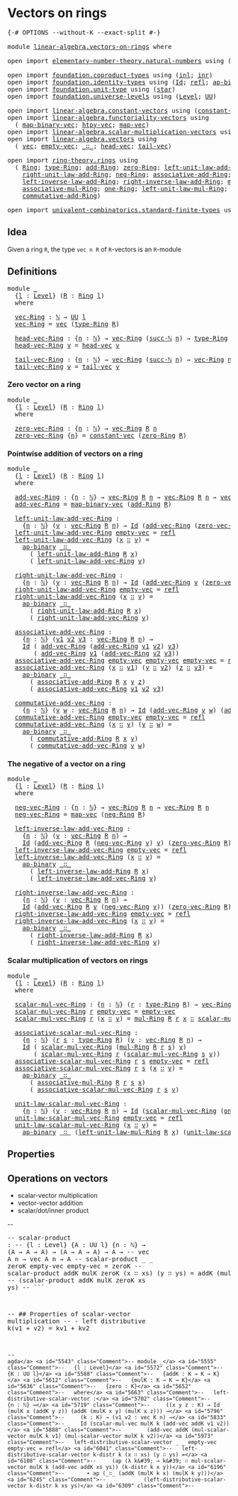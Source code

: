 # Vectors on rings

<pre class="Agda"><a id="29" class="Symbol">{-#</a> <a id="33" class="Keyword">OPTIONS</a> <a id="41" class="Pragma">--without-K</a> <a id="53" class="Pragma">--exact-split</a> <a id="67" class="Symbol">#-}</a>

<a id="72" class="Keyword">module</a> <a id="79" href="linear-algebra.vectors-on-rings.html" class="Module">linear-algebra.vectors-on-rings</a> <a id="111" class="Keyword">where</a>

<a id="118" class="Keyword">open</a> <a id="123" class="Keyword">import</a> <a id="130" href="elementary-number-theory.natural-numbers.html" class="Module">elementary-number-theory.natural-numbers</a> <a id="171" class="Keyword">using</a> <a id="177" class="Symbol">(</a><a id="178" href="elementary-number-theory.natural-numbers.html#1444" class="Datatype">ℕ</a><a id="179" class="Symbol">;</a> <a id="181" href="elementary-number-theory.natural-numbers.html#1465" class="InductiveConstructor">zero-ℕ</a><a id="187" class="Symbol">;</a> <a id="189" href="elementary-number-theory.natural-numbers.html#1478" class="InductiveConstructor">succ-ℕ</a><a id="195" class="Symbol">)</a>

<a id="198" class="Keyword">open</a> <a id="203" class="Keyword">import</a> <a id="210" href="foundation.coproduct-types.html" class="Module">foundation.coproduct-types</a> <a id="237" class="Keyword">using</a> <a id="243" class="Symbol">(</a><a id="244" href="foundation.coproduct-types.html#1239" class="InductiveConstructor">inl</a><a id="247" class="Symbol">;</a> <a id="249" href="foundation.coproduct-types.html#1262" class="InductiveConstructor">inr</a><a id="252" class="Symbol">)</a>
<a id="254" class="Keyword">open</a> <a id="259" class="Keyword">import</a> <a id="266" href="foundation.identity-types.html" class="Module">foundation.identity-types</a> <a id="292" class="Keyword">using</a> <a id="298" class="Symbol">(</a><a id="299" href="foundation-core.identity-types.html#641" class="Datatype">Id</a><a id="301" class="Symbol">;</a> <a id="303" href="foundation-core.identity-types.html#694" class="InductiveConstructor">refl</a><a id="307" class="Symbol">;</a> <a id="309" href="foundation-core.identity-types.html#6352" class="Function">ap-binary</a><a id="318" class="Symbol">)</a>
<a id="320" class="Keyword">open</a> <a id="325" class="Keyword">import</a> <a id="332" href="foundation.unit-type.html" class="Module">foundation.unit-type</a> <a id="353" class="Keyword">using</a> <a id="359" class="Symbol">(</a><a id="360" href="foundation.unit-type.html#999" class="InductiveConstructor">star</a><a id="364" class="Symbol">)</a>
<a id="366" class="Keyword">open</a> <a id="371" class="Keyword">import</a> <a id="378" href="foundation.universe-levels.html" class="Module">foundation.universe-levels</a> <a id="405" class="Keyword">using</a> <a id="411" class="Symbol">(</a><a id="412" href="Agda.Primitive.html#597" class="Postulate">Level</a><a id="417" class="Symbol">;</a> <a id="419" href="foundation-core.universe-levels.html#222" class="Primitive">UU</a><a id="421" class="Symbol">)</a>

<a id="424" class="Keyword">open</a> <a id="429" class="Keyword">import</a> <a id="436" href="linear-algebra.constant-vectors.html" class="Module">linear-algebra.constant-vectors</a> <a id="468" class="Keyword">using</a> <a id="474" class="Symbol">(</a><a id="475" href="linear-algebra.constant-vectors.html#463" class="Function">constant-vec</a><a id="487" class="Symbol">)</a>
<a id="489" class="Keyword">open</a> <a id="494" class="Keyword">import</a> <a id="501" href="linear-algebra.functoriality-vectors.html" class="Module">linear-algebra.functoriality-vectors</a> <a id="538" class="Keyword">using</a>
  <a id="546" class="Symbol">(</a> <a id="548" href="linear-algebra.functoriality-vectors.html#992" class="Function">map-binary-vec</a><a id="562" class="Symbol">;</a> <a id="564" href="linear-algebra.functoriality-vectors.html#735" class="Function">htpy-vec</a><a id="572" class="Symbol">;</a> <a id="574" href="linear-algebra.functoriality-vectors.html#572" class="Function">map-vec</a><a id="581" class="Symbol">)</a>
<a id="583" class="Keyword">open</a> <a id="588" class="Keyword">import</a> <a id="595" href="linear-algebra.scalar-multiplication-vectors.html" class="Module">linear-algebra.scalar-multiplication-vectors</a> <a id="640" class="Keyword">using</a> <a id="646" class="Symbol">(</a><a id="647" href="linear-algebra.scalar-multiplication-vectors.html#527" class="Function">scalar-mul-vec</a><a id="661" class="Symbol">)</a>
<a id="663" class="Keyword">open</a> <a id="668" class="Keyword">import</a> <a id="675" href="linear-algebra.vectors.html" class="Module">linear-algebra.vectors</a> <a id="698" class="Keyword">using</a>
  <a id="706" class="Symbol">(</a> <a id="708" href="linear-algebra.vectors.html#472" class="Datatype">vec</a><a id="711" class="Symbol">;</a> <a id="713" href="linear-algebra.vectors.html#518" class="InductiveConstructor">empty-vec</a><a id="722" class="Symbol">;</a> <a id="724" href="linear-algebra.vectors.html#545" class="InductiveConstructor Operator">_∷_</a><a id="727" class="Symbol">;</a> <a id="729" href="linear-algebra.vectors.html#591" class="Function">head-vec</a><a id="737" class="Symbol">;</a> <a id="739" href="linear-algebra.vectors.html#678" class="Function">tail-vec</a><a id="747" class="Symbol">)</a>

<a id="750" class="Keyword">open</a> <a id="755" class="Keyword">import</a> <a id="762" href="ring-theory.rings.html" class="Module">ring-theory.rings</a> <a id="780" class="Keyword">using</a>
  <a id="788" class="Symbol">(</a> <a id="790" href="ring-theory.rings.html#2466" class="Function">Ring</a><a id="794" class="Symbol">;</a> <a id="796" href="ring-theory.rings.html#2723" class="Function">type-Ring</a><a id="805" class="Symbol">;</a> <a id="807" href="ring-theory.rings.html#3068" class="Function">add-Ring</a><a id="815" class="Symbol">;</a> <a id="817" href="ring-theory.rings.html#5102" class="Function">zero-Ring</a><a id="826" class="Symbol">;</a> <a id="828" href="ring-theory.rings.html#5338" class="Function">left-unit-law-add-Ring</a><a id="850" class="Symbol">;</a>
    <a id="856" href="ring-theory.rings.html#5476" class="Function">right-unit-law-add-Ring</a><a id="879" class="Symbol">;</a> <a id="881" href="ring-theory.rings.html#5841" class="Function">neg-Ring</a><a id="889" class="Symbol">;</a> <a id="891" href="ring-theory.rings.html#3389" class="Function">associative-add-Ring</a><a id="911" class="Symbol">;</a>
    <a id="917" href="ring-theory.rings.html#5913" class="Function">left-inverse-law-add-Ring</a><a id="942" class="Symbol">;</a> <a id="944" href="ring-theory.rings.html#6079" class="Function">right-inverse-law-add-Ring</a><a id="970" class="Symbol">;</a> <a id="972" href="ring-theory.rings.html#6441" class="Function">mul-Ring</a><a id="980" class="Symbol">;</a>
    <a id="986" href="ring-theory.rings.html#6782" class="Function">associative-mul-Ring</a><a id="1006" class="Symbol">;</a> <a id="1008" href="ring-theory.rings.html#7892" class="Function">one-Ring</a><a id="1016" class="Symbol">;</a> <a id="1018" href="ring-theory.rings.html#7970" class="Function">left-unit-law-mul-Ring</a><a id="1040" class="Symbol">;</a>
    <a id="1046" href="ring-theory.rings.html#3788" class="Function">commutative-add-Ring</a><a id="1066" class="Symbol">)</a>

<a id="1069" class="Keyword">open</a> <a id="1074" class="Keyword">import</a> <a id="1081" href="univalent-combinatorics.standard-finite-types.html" class="Module">univalent-combinatorics.standard-finite-types</a> <a id="1127" class="Keyword">using</a> <a id="1133" class="Symbol">(</a><a id="1134" href="univalent-combinatorics.standard-finite-types.html#2149" class="Function">Fin</a><a id="1137" class="Symbol">)</a>
</pre>
## Idea

Given a ring `R`, the type `vec n R` of `R`-vectors is an `R`-module

## Definitions

<pre class="Agda"><a id="1247" class="Keyword">module</a> <a id="1254" href="linear-algebra.vectors-on-rings.html#1254" class="Module">_</a>
  <a id="1258" class="Symbol">{</a><a id="1259" href="linear-algebra.vectors-on-rings.html#1259" class="Bound">l</a> <a id="1261" class="Symbol">:</a> <a id="1263" href="Agda.Primitive.html#597" class="Postulate">Level</a><a id="1268" class="Symbol">}</a> <a id="1270" class="Symbol">(</a><a id="1271" href="linear-algebra.vectors-on-rings.html#1271" class="Bound">R</a> <a id="1273" class="Symbol">:</a> <a id="1275" href="ring-theory.rings.html#2466" class="Function">Ring</a> <a id="1280" href="linear-algebra.vectors-on-rings.html#1259" class="Bound">l</a><a id="1281" class="Symbol">)</a>
  <a id="1285" class="Keyword">where</a>
  
  <a id="1296" href="linear-algebra.vectors-on-rings.html#1296" class="Function">vec-Ring</a> <a id="1305" class="Symbol">:</a> <a id="1307" href="elementary-number-theory.natural-numbers.html#1444" class="Datatype">ℕ</a> <a id="1309" class="Symbol">→</a> <a id="1311" href="foundation-core.universe-levels.html#222" class="Primitive">UU</a> <a id="1314" href="linear-algebra.vectors-on-rings.html#1259" class="Bound">l</a>
  <a id="1318" href="linear-algebra.vectors-on-rings.html#1296" class="Function">vec-Ring</a> <a id="1327" class="Symbol">=</a> <a id="1329" href="linear-algebra.vectors.html#472" class="Datatype">vec</a> <a id="1333" class="Symbol">(</a><a id="1334" href="ring-theory.rings.html#2723" class="Function">type-Ring</a> <a id="1344" href="linear-algebra.vectors-on-rings.html#1271" class="Bound">R</a><a id="1345" class="Symbol">)</a>

  <a id="1350" href="linear-algebra.vectors-on-rings.html#1350" class="Function">head-vec-Ring</a> <a id="1364" class="Symbol">:</a> <a id="1366" class="Symbol">{</a><a id="1367" href="linear-algebra.vectors-on-rings.html#1367" class="Bound">n</a> <a id="1369" class="Symbol">:</a> <a id="1371" href="elementary-number-theory.natural-numbers.html#1444" class="Datatype">ℕ</a><a id="1372" class="Symbol">}</a> <a id="1374" class="Symbol">→</a> <a id="1376" href="linear-algebra.vectors-on-rings.html#1296" class="Function">vec-Ring</a> <a id="1385" class="Symbol">(</a><a id="1386" href="elementary-number-theory.natural-numbers.html#1478" class="InductiveConstructor">succ-ℕ</a> <a id="1393" href="linear-algebra.vectors-on-rings.html#1367" class="Bound">n</a><a id="1394" class="Symbol">)</a> <a id="1396" class="Symbol">→</a> <a id="1398" href="ring-theory.rings.html#2723" class="Function">type-Ring</a> <a id="1408" href="linear-algebra.vectors-on-rings.html#1271" class="Bound">R</a>
  <a id="1412" href="linear-algebra.vectors-on-rings.html#1350" class="Function">head-vec-Ring</a> <a id="1426" href="linear-algebra.vectors-on-rings.html#1426" class="Bound">v</a> <a id="1428" class="Symbol">=</a> <a id="1430" href="linear-algebra.vectors.html#591" class="Function">head-vec</a> <a id="1439" href="linear-algebra.vectors-on-rings.html#1426" class="Bound">v</a>

  <a id="1444" href="linear-algebra.vectors-on-rings.html#1444" class="Function">tail-vec-Ring</a> <a id="1458" class="Symbol">:</a> <a id="1460" class="Symbol">{</a><a id="1461" href="linear-algebra.vectors-on-rings.html#1461" class="Bound">n</a> <a id="1463" class="Symbol">:</a> <a id="1465" href="elementary-number-theory.natural-numbers.html#1444" class="Datatype">ℕ</a><a id="1466" class="Symbol">}</a> <a id="1468" class="Symbol">→</a> <a id="1470" href="linear-algebra.vectors-on-rings.html#1296" class="Function">vec-Ring</a> <a id="1479" class="Symbol">(</a><a id="1480" href="elementary-number-theory.natural-numbers.html#1478" class="InductiveConstructor">succ-ℕ</a> <a id="1487" href="linear-algebra.vectors-on-rings.html#1461" class="Bound">n</a><a id="1488" class="Symbol">)</a> <a id="1490" class="Symbol">→</a> <a id="1492" href="linear-algebra.vectors-on-rings.html#1296" class="Function">vec-Ring</a> <a id="1501" href="linear-algebra.vectors-on-rings.html#1461" class="Bound">n</a>
  <a id="1505" href="linear-algebra.vectors-on-rings.html#1444" class="Function">tail-vec-Ring</a> <a id="1519" href="linear-algebra.vectors-on-rings.html#1519" class="Bound">v</a> <a id="1521" class="Symbol">=</a> <a id="1523" href="linear-algebra.vectors.html#678" class="Function">tail-vec</a> <a id="1532" href="linear-algebra.vectors-on-rings.html#1519" class="Bound">v</a>
</pre>
### Zero vector on a ring

<pre class="Agda"><a id="1574" class="Keyword">module</a> <a id="1581" href="linear-algebra.vectors-on-rings.html#1581" class="Module">_</a>
  <a id="1585" class="Symbol">{</a><a id="1586" href="linear-algebra.vectors-on-rings.html#1586" class="Bound">l</a> <a id="1588" class="Symbol">:</a> <a id="1590" href="Agda.Primitive.html#597" class="Postulate">Level</a><a id="1595" class="Symbol">}</a> <a id="1597" class="Symbol">(</a><a id="1598" href="linear-algebra.vectors-on-rings.html#1598" class="Bound">R</a> <a id="1600" class="Symbol">:</a> <a id="1602" href="ring-theory.rings.html#2466" class="Function">Ring</a> <a id="1607" href="linear-algebra.vectors-on-rings.html#1586" class="Bound">l</a><a id="1608" class="Symbol">)</a>
  <a id="1612" class="Keyword">where</a>

  <a id="1621" href="linear-algebra.vectors-on-rings.html#1621" class="Function">zero-vec-Ring</a> <a id="1635" class="Symbol">:</a> <a id="1637" class="Symbol">{</a><a id="1638" href="linear-algebra.vectors-on-rings.html#1638" class="Bound">n</a> <a id="1640" class="Symbol">:</a> <a id="1642" href="elementary-number-theory.natural-numbers.html#1444" class="Datatype">ℕ</a><a id="1643" class="Symbol">}</a> <a id="1645" class="Symbol">→</a> <a id="1647" href="linear-algebra.vectors-on-rings.html#1296" class="Function">vec-Ring</a> <a id="1656" href="linear-algebra.vectors-on-rings.html#1598" class="Bound">R</a> <a id="1658" href="linear-algebra.vectors-on-rings.html#1638" class="Bound">n</a>
  <a id="1662" href="linear-algebra.vectors-on-rings.html#1621" class="Function">zero-vec-Ring</a> <a id="1676" class="Symbol">{</a><a id="1677" href="linear-algebra.vectors-on-rings.html#1677" class="Bound">n</a><a id="1678" class="Symbol">}</a> <a id="1680" class="Symbol">=</a> <a id="1682" href="linear-algebra.constant-vectors.html#463" class="Function">constant-vec</a> <a id="1695" class="Symbol">(</a><a id="1696" href="ring-theory.rings.html#5102" class="Function">zero-Ring</a> <a id="1706" href="linear-algebra.vectors-on-rings.html#1598" class="Bound">R</a><a id="1707" class="Symbol">)</a>
</pre>
### Pointwise addition of vectors on a ring

<pre class="Agda"><a id="1767" class="Keyword">module</a> <a id="1774" href="linear-algebra.vectors-on-rings.html#1774" class="Module">_</a>
  <a id="1778" class="Symbol">{</a><a id="1779" href="linear-algebra.vectors-on-rings.html#1779" class="Bound">l</a> <a id="1781" class="Symbol">:</a> <a id="1783" href="Agda.Primitive.html#597" class="Postulate">Level</a><a id="1788" class="Symbol">}</a> <a id="1790" class="Symbol">(</a><a id="1791" href="linear-algebra.vectors-on-rings.html#1791" class="Bound">R</a> <a id="1793" class="Symbol">:</a> <a id="1795" href="ring-theory.rings.html#2466" class="Function">Ring</a> <a id="1800" href="linear-algebra.vectors-on-rings.html#1779" class="Bound">l</a><a id="1801" class="Symbol">)</a>
  <a id="1805" class="Keyword">where</a>

  <a id="1814" href="linear-algebra.vectors-on-rings.html#1814" class="Function">add-vec-Ring</a> <a id="1827" class="Symbol">:</a> <a id="1829" class="Symbol">{</a><a id="1830" href="linear-algebra.vectors-on-rings.html#1830" class="Bound">n</a> <a id="1832" class="Symbol">:</a> <a id="1834" href="elementary-number-theory.natural-numbers.html#1444" class="Datatype">ℕ</a><a id="1835" class="Symbol">}</a> <a id="1837" class="Symbol">→</a> <a id="1839" href="linear-algebra.vectors-on-rings.html#1296" class="Function">vec-Ring</a> <a id="1848" href="linear-algebra.vectors-on-rings.html#1791" class="Bound">R</a> <a id="1850" href="linear-algebra.vectors-on-rings.html#1830" class="Bound">n</a> <a id="1852" class="Symbol">→</a> <a id="1854" href="linear-algebra.vectors-on-rings.html#1296" class="Function">vec-Ring</a> <a id="1863" href="linear-algebra.vectors-on-rings.html#1791" class="Bound">R</a> <a id="1865" href="linear-algebra.vectors-on-rings.html#1830" class="Bound">n</a> <a id="1867" class="Symbol">→</a> <a id="1869" href="linear-algebra.vectors-on-rings.html#1296" class="Function">vec-Ring</a> <a id="1878" href="linear-algebra.vectors-on-rings.html#1791" class="Bound">R</a> <a id="1880" href="linear-algebra.vectors-on-rings.html#1830" class="Bound">n</a>
  <a id="1884" href="linear-algebra.vectors-on-rings.html#1814" class="Function">add-vec-Ring</a> <a id="1897" class="Symbol">=</a> <a id="1899" href="linear-algebra.functoriality-vectors.html#992" class="Function">map-binary-vec</a> <a id="1914" class="Symbol">(</a><a id="1915" href="ring-theory.rings.html#3068" class="Function">add-Ring</a> <a id="1924" href="linear-algebra.vectors-on-rings.html#1791" class="Bound">R</a><a id="1925" class="Symbol">)</a>

  <a id="1930" href="linear-algebra.vectors-on-rings.html#1930" class="Function">left-unit-law-add-vec-Ring</a> <a id="1957" class="Symbol">:</a>
    <a id="1963" class="Symbol">{</a><a id="1964" href="linear-algebra.vectors-on-rings.html#1964" class="Bound">n</a> <a id="1966" class="Symbol">:</a> <a id="1968" href="elementary-number-theory.natural-numbers.html#1444" class="Datatype">ℕ</a><a id="1969" class="Symbol">}</a> <a id="1971" class="Symbol">(</a><a id="1972" href="linear-algebra.vectors-on-rings.html#1972" class="Bound">v</a> <a id="1974" class="Symbol">:</a> <a id="1976" href="linear-algebra.vectors-on-rings.html#1296" class="Function">vec-Ring</a> <a id="1985" href="linear-algebra.vectors-on-rings.html#1791" class="Bound">R</a> <a id="1987" href="linear-algebra.vectors-on-rings.html#1964" class="Bound">n</a><a id="1988" class="Symbol">)</a> <a id="1990" class="Symbol">→</a> <a id="1992" href="foundation-core.identity-types.html#641" class="Datatype">Id</a> <a id="1995" class="Symbol">(</a><a id="1996" href="linear-algebra.vectors-on-rings.html#1814" class="Function">add-vec-Ring</a> <a id="2009" class="Symbol">(</a><a id="2010" href="linear-algebra.vectors-on-rings.html#1621" class="Function">zero-vec-Ring</a> <a id="2024" href="linear-algebra.vectors-on-rings.html#1791" class="Bound">R</a><a id="2025" class="Symbol">)</a> <a id="2027" href="linear-algebra.vectors-on-rings.html#1972" class="Bound">v</a><a id="2028" class="Symbol">)</a> <a id="2030" href="linear-algebra.vectors-on-rings.html#1972" class="Bound">v</a>
  <a id="2034" href="linear-algebra.vectors-on-rings.html#1930" class="Function">left-unit-law-add-vec-Ring</a> <a id="2061" href="linear-algebra.vectors.html#518" class="InductiveConstructor">empty-vec</a> <a id="2071" class="Symbol">=</a> <a id="2073" href="foundation-core.identity-types.html#694" class="InductiveConstructor">refl</a>
  <a id="2080" href="linear-algebra.vectors-on-rings.html#1930" class="Function">left-unit-law-add-vec-Ring</a> <a id="2107" class="Symbol">(</a><a id="2108" href="linear-algebra.vectors-on-rings.html#2108" class="Bound">x</a> <a id="2110" href="linear-algebra.vectors.html#545" class="InductiveConstructor Operator">∷</a> <a id="2112" href="linear-algebra.vectors-on-rings.html#2112" class="Bound">v</a><a id="2113" class="Symbol">)</a> <a id="2115" class="Symbol">=</a>
    <a id="2121" href="foundation-core.identity-types.html#6352" class="Function">ap-binary</a> <a id="2131" href="linear-algebra.vectors.html#545" class="InductiveConstructor Operator">_∷_</a>
      <a id="2141" class="Symbol">(</a> <a id="2143" href="ring-theory.rings.html#5338" class="Function">left-unit-law-add-Ring</a> <a id="2166" href="linear-algebra.vectors-on-rings.html#1791" class="Bound">R</a> <a id="2168" href="linear-algebra.vectors-on-rings.html#2108" class="Bound">x</a><a id="2169" class="Symbol">)</a>
      <a id="2177" class="Symbol">(</a> <a id="2179" href="linear-algebra.vectors-on-rings.html#1930" class="Function">left-unit-law-add-vec-Ring</a> <a id="2206" href="linear-algebra.vectors-on-rings.html#2112" class="Bound">v</a><a id="2207" class="Symbol">)</a>

  <a id="2212" href="linear-algebra.vectors-on-rings.html#2212" class="Function">right-unit-law-add-vec-Ring</a> <a id="2240" class="Symbol">:</a>
    <a id="2246" class="Symbol">{</a><a id="2247" href="linear-algebra.vectors-on-rings.html#2247" class="Bound">n</a> <a id="2249" class="Symbol">:</a> <a id="2251" href="elementary-number-theory.natural-numbers.html#1444" class="Datatype">ℕ</a><a id="2252" class="Symbol">}</a> <a id="2254" class="Symbol">(</a><a id="2255" href="linear-algebra.vectors-on-rings.html#2255" class="Bound">v</a> <a id="2257" class="Symbol">:</a> <a id="2259" href="linear-algebra.vectors-on-rings.html#1296" class="Function">vec-Ring</a> <a id="2268" href="linear-algebra.vectors-on-rings.html#1791" class="Bound">R</a> <a id="2270" href="linear-algebra.vectors-on-rings.html#2247" class="Bound">n</a><a id="2271" class="Symbol">)</a> <a id="2273" class="Symbol">→</a> <a id="2275" href="foundation-core.identity-types.html#641" class="Datatype">Id</a> <a id="2278" class="Symbol">(</a><a id="2279" href="linear-algebra.vectors-on-rings.html#1814" class="Function">add-vec-Ring</a> <a id="2292" href="linear-algebra.vectors-on-rings.html#2255" class="Bound">v</a> <a id="2294" class="Symbol">(</a><a id="2295" href="linear-algebra.vectors-on-rings.html#1621" class="Function">zero-vec-Ring</a> <a id="2309" href="linear-algebra.vectors-on-rings.html#1791" class="Bound">R</a><a id="2310" class="Symbol">))</a> <a id="2313" href="linear-algebra.vectors-on-rings.html#2255" class="Bound">v</a>
  <a id="2317" href="linear-algebra.vectors-on-rings.html#2212" class="Function">right-unit-law-add-vec-Ring</a> <a id="2345" href="linear-algebra.vectors.html#518" class="InductiveConstructor">empty-vec</a> <a id="2355" class="Symbol">=</a> <a id="2357" href="foundation-core.identity-types.html#694" class="InductiveConstructor">refl</a>
  <a id="2364" href="linear-algebra.vectors-on-rings.html#2212" class="Function">right-unit-law-add-vec-Ring</a> <a id="2392" class="Symbol">(</a><a id="2393" href="linear-algebra.vectors-on-rings.html#2393" class="Bound">x</a> <a id="2395" href="linear-algebra.vectors.html#545" class="InductiveConstructor Operator">∷</a> <a id="2397" href="linear-algebra.vectors-on-rings.html#2397" class="Bound">v</a><a id="2398" class="Symbol">)</a> <a id="2400" class="Symbol">=</a>
    <a id="2406" href="foundation-core.identity-types.html#6352" class="Function">ap-binary</a> <a id="2416" href="linear-algebra.vectors.html#545" class="InductiveConstructor Operator">_∷_</a>
      <a id="2426" class="Symbol">(</a> <a id="2428" href="ring-theory.rings.html#5476" class="Function">right-unit-law-add-Ring</a> <a id="2452" href="linear-algebra.vectors-on-rings.html#1791" class="Bound">R</a> <a id="2454" href="linear-algebra.vectors-on-rings.html#2393" class="Bound">x</a><a id="2455" class="Symbol">)</a>
      <a id="2463" class="Symbol">(</a> <a id="2465" href="linear-algebra.vectors-on-rings.html#2212" class="Function">right-unit-law-add-vec-Ring</a> <a id="2493" href="linear-algebra.vectors-on-rings.html#2397" class="Bound">v</a><a id="2494" class="Symbol">)</a>

  <a id="2499" href="linear-algebra.vectors-on-rings.html#2499" class="Function">associative-add-vec-Ring</a> <a id="2524" class="Symbol">:</a>
    <a id="2530" class="Symbol">{</a><a id="2531" href="linear-algebra.vectors-on-rings.html#2531" class="Bound">n</a> <a id="2533" class="Symbol">:</a> <a id="2535" href="elementary-number-theory.natural-numbers.html#1444" class="Datatype">ℕ</a><a id="2536" class="Symbol">}</a> <a id="2538" class="Symbol">(</a><a id="2539" href="linear-algebra.vectors-on-rings.html#2539" class="Bound">v1</a> <a id="2542" href="linear-algebra.vectors-on-rings.html#2542" class="Bound">v2</a> <a id="2545" href="linear-algebra.vectors-on-rings.html#2545" class="Bound">v3</a> <a id="2548" class="Symbol">:</a> <a id="2550" href="linear-algebra.vectors-on-rings.html#1296" class="Function">vec-Ring</a> <a id="2559" href="linear-algebra.vectors-on-rings.html#1791" class="Bound">R</a> <a id="2561" href="linear-algebra.vectors-on-rings.html#2531" class="Bound">n</a><a id="2562" class="Symbol">)</a> <a id="2564" class="Symbol">→</a>
    <a id="2570" href="foundation-core.identity-types.html#641" class="Datatype">Id</a> <a id="2573" class="Symbol">(</a> <a id="2575" href="linear-algebra.vectors-on-rings.html#1814" class="Function">add-vec-Ring</a> <a id="2588" class="Symbol">(</a><a id="2589" href="linear-algebra.vectors-on-rings.html#1814" class="Function">add-vec-Ring</a> <a id="2602" href="linear-algebra.vectors-on-rings.html#2539" class="Bound">v1</a> <a id="2605" href="linear-algebra.vectors-on-rings.html#2542" class="Bound">v2</a><a id="2607" class="Symbol">)</a> <a id="2609" href="linear-algebra.vectors-on-rings.html#2545" class="Bound">v3</a><a id="2611" class="Symbol">)</a>
       <a id="2620" class="Symbol">(</a> <a id="2622" href="linear-algebra.vectors-on-rings.html#1814" class="Function">add-vec-Ring</a> <a id="2635" href="linear-algebra.vectors-on-rings.html#2539" class="Bound">v1</a> <a id="2638" class="Symbol">(</a><a id="2639" href="linear-algebra.vectors-on-rings.html#1814" class="Function">add-vec-Ring</a> <a id="2652" href="linear-algebra.vectors-on-rings.html#2542" class="Bound">v2</a> <a id="2655" href="linear-algebra.vectors-on-rings.html#2545" class="Bound">v3</a><a id="2657" class="Symbol">))</a>
  <a id="2662" href="linear-algebra.vectors-on-rings.html#2499" class="Function">associative-add-vec-Ring</a> <a id="2687" href="linear-algebra.vectors.html#518" class="InductiveConstructor">empty-vec</a> <a id="2697" href="linear-algebra.vectors.html#518" class="InductiveConstructor">empty-vec</a> <a id="2707" href="linear-algebra.vectors.html#518" class="InductiveConstructor">empty-vec</a> <a id="2717" class="Symbol">=</a> <a id="2719" href="foundation-core.identity-types.html#694" class="InductiveConstructor">refl</a>
  <a id="2726" href="linear-algebra.vectors-on-rings.html#2499" class="Function">associative-add-vec-Ring</a> <a id="2751" class="Symbol">(</a><a id="2752" href="linear-algebra.vectors-on-rings.html#2752" class="Bound">x</a> <a id="2754" href="linear-algebra.vectors.html#545" class="InductiveConstructor Operator">∷</a> <a id="2756" href="linear-algebra.vectors-on-rings.html#2756" class="Bound">v1</a><a id="2758" class="Symbol">)</a> <a id="2760" class="Symbol">(</a><a id="2761" href="linear-algebra.vectors-on-rings.html#2761" class="Bound">y</a> <a id="2763" href="linear-algebra.vectors.html#545" class="InductiveConstructor Operator">∷</a> <a id="2765" href="linear-algebra.vectors-on-rings.html#2765" class="Bound">v2</a><a id="2767" class="Symbol">)</a> <a id="2769" class="Symbol">(</a><a id="2770" href="linear-algebra.vectors-on-rings.html#2770" class="Bound">z</a> <a id="2772" href="linear-algebra.vectors.html#545" class="InductiveConstructor Operator">∷</a> <a id="2774" href="linear-algebra.vectors-on-rings.html#2774" class="Bound">v3</a><a id="2776" class="Symbol">)</a> <a id="2778" class="Symbol">=</a>
    <a id="2784" href="foundation-core.identity-types.html#6352" class="Function">ap-binary</a> <a id="2794" href="linear-algebra.vectors.html#545" class="InductiveConstructor Operator">_∷_</a>
      <a id="2804" class="Symbol">(</a> <a id="2806" href="ring-theory.rings.html#3389" class="Function">associative-add-Ring</a> <a id="2827" href="linear-algebra.vectors-on-rings.html#1791" class="Bound">R</a> <a id="2829" href="linear-algebra.vectors-on-rings.html#2752" class="Bound">x</a> <a id="2831" href="linear-algebra.vectors-on-rings.html#2761" class="Bound">y</a> <a id="2833" href="linear-algebra.vectors-on-rings.html#2770" class="Bound">z</a><a id="2834" class="Symbol">)</a>
      <a id="2842" class="Symbol">(</a> <a id="2844" href="linear-algebra.vectors-on-rings.html#2499" class="Function">associative-add-vec-Ring</a> <a id="2869" href="linear-algebra.vectors-on-rings.html#2756" class="Bound">v1</a> <a id="2872" href="linear-algebra.vectors-on-rings.html#2765" class="Bound">v2</a> <a id="2875" href="linear-algebra.vectors-on-rings.html#2774" class="Bound">v3</a><a id="2877" class="Symbol">)</a>

  <a id="2882" href="linear-algebra.vectors-on-rings.html#2882" class="Function">commutative-add-vec-Ring</a> <a id="2907" class="Symbol">:</a>
    <a id="2913" class="Symbol">{</a><a id="2914" href="linear-algebra.vectors-on-rings.html#2914" class="Bound">n</a> <a id="2916" class="Symbol">:</a> <a id="2918" href="elementary-number-theory.natural-numbers.html#1444" class="Datatype">ℕ</a><a id="2919" class="Symbol">}</a> <a id="2921" class="Symbol">(</a><a id="2922" href="linear-algebra.vectors-on-rings.html#2922" class="Bound">v</a> <a id="2924" href="linear-algebra.vectors-on-rings.html#2924" class="Bound">w</a> <a id="2926" class="Symbol">:</a> <a id="2928" href="linear-algebra.vectors-on-rings.html#1296" class="Function">vec-Ring</a> <a id="2937" href="linear-algebra.vectors-on-rings.html#1791" class="Bound">R</a> <a id="2939" href="linear-algebra.vectors-on-rings.html#2914" class="Bound">n</a><a id="2940" class="Symbol">)</a> <a id="2942" class="Symbol">→</a> <a id="2944" href="foundation-core.identity-types.html#641" class="Datatype">Id</a> <a id="2947" class="Symbol">(</a><a id="2948" href="linear-algebra.vectors-on-rings.html#1814" class="Function">add-vec-Ring</a> <a id="2961" href="linear-algebra.vectors-on-rings.html#2922" class="Bound">v</a> <a id="2963" href="linear-algebra.vectors-on-rings.html#2924" class="Bound">w</a><a id="2964" class="Symbol">)</a> <a id="2966" class="Symbol">(</a><a id="2967" href="linear-algebra.vectors-on-rings.html#1814" class="Function">add-vec-Ring</a> <a id="2980" href="linear-algebra.vectors-on-rings.html#2924" class="Bound">w</a> <a id="2982" href="linear-algebra.vectors-on-rings.html#2922" class="Bound">v</a><a id="2983" class="Symbol">)</a>
  <a id="2987" href="linear-algebra.vectors-on-rings.html#2882" class="Function">commutative-add-vec-Ring</a> <a id="3012" href="linear-algebra.vectors.html#518" class="InductiveConstructor">empty-vec</a> <a id="3022" href="linear-algebra.vectors.html#518" class="InductiveConstructor">empty-vec</a> <a id="3032" class="Symbol">=</a> <a id="3034" href="foundation-core.identity-types.html#694" class="InductiveConstructor">refl</a>
  <a id="3041" href="linear-algebra.vectors-on-rings.html#2882" class="Function">commutative-add-vec-Ring</a> <a id="3066" class="Symbol">(</a><a id="3067" href="linear-algebra.vectors-on-rings.html#3067" class="Bound">x</a> <a id="3069" href="linear-algebra.vectors.html#545" class="InductiveConstructor Operator">∷</a> <a id="3071" href="linear-algebra.vectors-on-rings.html#3071" class="Bound">v</a><a id="3072" class="Symbol">)</a> <a id="3074" class="Symbol">(</a><a id="3075" href="linear-algebra.vectors-on-rings.html#3075" class="Bound">y</a> <a id="3077" href="linear-algebra.vectors.html#545" class="InductiveConstructor Operator">∷</a> <a id="3079" href="linear-algebra.vectors-on-rings.html#3079" class="Bound">w</a><a id="3080" class="Symbol">)</a> <a id="3082" class="Symbol">=</a>
    <a id="3088" href="foundation-core.identity-types.html#6352" class="Function">ap-binary</a> <a id="3098" href="linear-algebra.vectors.html#545" class="InductiveConstructor Operator">_∷_</a>
      <a id="3108" class="Symbol">(</a> <a id="3110" href="ring-theory.rings.html#3788" class="Function">commutative-add-Ring</a> <a id="3131" href="linear-algebra.vectors-on-rings.html#1791" class="Bound">R</a> <a id="3133" href="linear-algebra.vectors-on-rings.html#3067" class="Bound">x</a> <a id="3135" href="linear-algebra.vectors-on-rings.html#3075" class="Bound">y</a><a id="3136" class="Symbol">)</a>
      <a id="3144" class="Symbol">(</a> <a id="3146" href="linear-algebra.vectors-on-rings.html#2882" class="Function">commutative-add-vec-Ring</a> <a id="3171" href="linear-algebra.vectors-on-rings.html#3071" class="Bound">v</a> <a id="3173" href="linear-algebra.vectors-on-rings.html#3079" class="Bound">w</a><a id="3174" class="Symbol">)</a>
</pre>
### The negative of a vector on a ring

<pre class="Agda"><a id="3229" class="Keyword">module</a> <a id="3236" href="linear-algebra.vectors-on-rings.html#3236" class="Module">_</a>
  <a id="3240" class="Symbol">{</a><a id="3241" href="linear-algebra.vectors-on-rings.html#3241" class="Bound">l</a> <a id="3243" class="Symbol">:</a> <a id="3245" href="Agda.Primitive.html#597" class="Postulate">Level</a><a id="3250" class="Symbol">}</a> <a id="3252" class="Symbol">(</a><a id="3253" href="linear-algebra.vectors-on-rings.html#3253" class="Bound">R</a> <a id="3255" class="Symbol">:</a> <a id="3257" href="ring-theory.rings.html#2466" class="Function">Ring</a> <a id="3262" href="linear-algebra.vectors-on-rings.html#3241" class="Bound">l</a><a id="3263" class="Symbol">)</a>
  <a id="3267" class="Keyword">where</a>

  <a id="3276" href="linear-algebra.vectors-on-rings.html#3276" class="Function">neg-vec-Ring</a> <a id="3289" class="Symbol">:</a> <a id="3291" class="Symbol">{</a><a id="3292" href="linear-algebra.vectors-on-rings.html#3292" class="Bound">n</a> <a id="3294" class="Symbol">:</a> <a id="3296" href="elementary-number-theory.natural-numbers.html#1444" class="Datatype">ℕ</a><a id="3297" class="Symbol">}</a> <a id="3299" class="Symbol">→</a> <a id="3301" href="linear-algebra.vectors-on-rings.html#1296" class="Function">vec-Ring</a> <a id="3310" href="linear-algebra.vectors-on-rings.html#3253" class="Bound">R</a> <a id="3312" href="linear-algebra.vectors-on-rings.html#3292" class="Bound">n</a> <a id="3314" class="Symbol">→</a> <a id="3316" href="linear-algebra.vectors-on-rings.html#1296" class="Function">vec-Ring</a> <a id="3325" href="linear-algebra.vectors-on-rings.html#3253" class="Bound">R</a> <a id="3327" href="linear-algebra.vectors-on-rings.html#3292" class="Bound">n</a>
  <a id="3331" href="linear-algebra.vectors-on-rings.html#3276" class="Function">neg-vec-Ring</a> <a id="3344" class="Symbol">=</a> <a id="3346" href="linear-algebra.functoriality-vectors.html#572" class="Function">map-vec</a> <a id="3354" class="Symbol">(</a><a id="3355" href="ring-theory.rings.html#5841" class="Function">neg-Ring</a> <a id="3364" href="linear-algebra.vectors-on-rings.html#3253" class="Bound">R</a><a id="3365" class="Symbol">)</a>

  <a id="3370" href="linear-algebra.vectors-on-rings.html#3370" class="Function">left-inverse-law-add-vec-Ring</a> <a id="3400" class="Symbol">:</a>
    <a id="3406" class="Symbol">{</a><a id="3407" href="linear-algebra.vectors-on-rings.html#3407" class="Bound">n</a> <a id="3409" class="Symbol">:</a> <a id="3411" href="elementary-number-theory.natural-numbers.html#1444" class="Datatype">ℕ</a><a id="3412" class="Symbol">}</a> <a id="3414" class="Symbol">(</a><a id="3415" href="linear-algebra.vectors-on-rings.html#3415" class="Bound">v</a> <a id="3417" class="Symbol">:</a> <a id="3419" href="linear-algebra.vectors-on-rings.html#1296" class="Function">vec-Ring</a> <a id="3428" href="linear-algebra.vectors-on-rings.html#3253" class="Bound">R</a> <a id="3430" href="linear-algebra.vectors-on-rings.html#3407" class="Bound">n</a><a id="3431" class="Symbol">)</a> <a id="3433" class="Symbol">→</a>
    <a id="3439" href="foundation-core.identity-types.html#641" class="Datatype">Id</a> <a id="3442" class="Symbol">(</a><a id="3443" href="linear-algebra.vectors-on-rings.html#1814" class="Function">add-vec-Ring</a> <a id="3456" href="linear-algebra.vectors-on-rings.html#3253" class="Bound">R</a> <a id="3458" class="Symbol">(</a><a id="3459" href="linear-algebra.vectors-on-rings.html#3276" class="Function">neg-vec-Ring</a> <a id="3472" href="linear-algebra.vectors-on-rings.html#3415" class="Bound">v</a><a id="3473" class="Symbol">)</a> <a id="3475" href="linear-algebra.vectors-on-rings.html#3415" class="Bound">v</a><a id="3476" class="Symbol">)</a> <a id="3478" class="Symbol">(</a><a id="3479" href="linear-algebra.vectors-on-rings.html#1621" class="Function">zero-vec-Ring</a> <a id="3493" href="linear-algebra.vectors-on-rings.html#3253" class="Bound">R</a><a id="3494" class="Symbol">)</a>
  <a id="3498" href="linear-algebra.vectors-on-rings.html#3370" class="Function">left-inverse-law-add-vec-Ring</a> <a id="3528" href="linear-algebra.vectors.html#518" class="InductiveConstructor">empty-vec</a> <a id="3538" class="Symbol">=</a> <a id="3540" href="foundation-core.identity-types.html#694" class="InductiveConstructor">refl</a>
  <a id="3547" href="linear-algebra.vectors-on-rings.html#3370" class="Function">left-inverse-law-add-vec-Ring</a> <a id="3577" class="Symbol">(</a><a id="3578" href="linear-algebra.vectors-on-rings.html#3578" class="Bound">x</a> <a id="3580" href="linear-algebra.vectors.html#545" class="InductiveConstructor Operator">∷</a> <a id="3582" href="linear-algebra.vectors-on-rings.html#3582" class="Bound">v</a><a id="3583" class="Symbol">)</a> <a id="3585" class="Symbol">=</a>
    <a id="3591" href="foundation-core.identity-types.html#6352" class="Function">ap-binary</a> <a id="3601" href="linear-algebra.vectors.html#545" class="InductiveConstructor Operator">_∷_</a>
      <a id="3611" class="Symbol">(</a> <a id="3613" href="ring-theory.rings.html#5913" class="Function">left-inverse-law-add-Ring</a> <a id="3639" href="linear-algebra.vectors-on-rings.html#3253" class="Bound">R</a> <a id="3641" href="linear-algebra.vectors-on-rings.html#3578" class="Bound">x</a><a id="3642" class="Symbol">)</a>
      <a id="3650" class="Symbol">(</a> <a id="3652" href="linear-algebra.vectors-on-rings.html#3370" class="Function">left-inverse-law-add-vec-Ring</a> <a id="3682" href="linear-algebra.vectors-on-rings.html#3582" class="Bound">v</a><a id="3683" class="Symbol">)</a>

  <a id="3688" href="linear-algebra.vectors-on-rings.html#3688" class="Function">right-inverse-law-add-vec-Ring</a> <a id="3719" class="Symbol">:</a>
    <a id="3725" class="Symbol">{</a><a id="3726" href="linear-algebra.vectors-on-rings.html#3726" class="Bound">n</a> <a id="3728" class="Symbol">:</a> <a id="3730" href="elementary-number-theory.natural-numbers.html#1444" class="Datatype">ℕ</a><a id="3731" class="Symbol">}</a> <a id="3733" class="Symbol">(</a><a id="3734" href="linear-algebra.vectors-on-rings.html#3734" class="Bound">v</a> <a id="3736" class="Symbol">:</a> <a id="3738" href="linear-algebra.vectors-on-rings.html#1296" class="Function">vec-Ring</a> <a id="3747" href="linear-algebra.vectors-on-rings.html#3253" class="Bound">R</a> <a id="3749" href="linear-algebra.vectors-on-rings.html#3726" class="Bound">n</a><a id="3750" class="Symbol">)</a> <a id="3752" class="Symbol">→</a>
    <a id="3758" href="foundation-core.identity-types.html#641" class="Datatype">Id</a> <a id="3761" class="Symbol">(</a><a id="3762" href="linear-algebra.vectors-on-rings.html#1814" class="Function">add-vec-Ring</a> <a id="3775" href="linear-algebra.vectors-on-rings.html#3253" class="Bound">R</a> <a id="3777" href="linear-algebra.vectors-on-rings.html#3734" class="Bound">v</a> <a id="3779" class="Symbol">(</a><a id="3780" href="linear-algebra.vectors-on-rings.html#3276" class="Function">neg-vec-Ring</a> <a id="3793" href="linear-algebra.vectors-on-rings.html#3734" class="Bound">v</a><a id="3794" class="Symbol">))</a> <a id="3797" class="Symbol">(</a><a id="3798" href="linear-algebra.vectors-on-rings.html#1621" class="Function">zero-vec-Ring</a> <a id="3812" href="linear-algebra.vectors-on-rings.html#3253" class="Bound">R</a><a id="3813" class="Symbol">)</a>
  <a id="3817" href="linear-algebra.vectors-on-rings.html#3688" class="Function">right-inverse-law-add-vec-Ring</a> <a id="3848" href="linear-algebra.vectors.html#518" class="InductiveConstructor">empty-vec</a> <a id="3858" class="Symbol">=</a> <a id="3860" href="foundation-core.identity-types.html#694" class="InductiveConstructor">refl</a>
  <a id="3867" href="linear-algebra.vectors-on-rings.html#3688" class="Function">right-inverse-law-add-vec-Ring</a> <a id="3898" class="Symbol">(</a><a id="3899" href="linear-algebra.vectors-on-rings.html#3899" class="Bound">x</a> <a id="3901" href="linear-algebra.vectors.html#545" class="InductiveConstructor Operator">∷</a> <a id="3903" href="linear-algebra.vectors-on-rings.html#3903" class="Bound">v</a><a id="3904" class="Symbol">)</a> <a id="3906" class="Symbol">=</a>
    <a id="3912" href="foundation-core.identity-types.html#6352" class="Function">ap-binary</a> <a id="3922" href="linear-algebra.vectors.html#545" class="InductiveConstructor Operator">_∷_</a>
      <a id="3932" class="Symbol">(</a> <a id="3934" href="ring-theory.rings.html#6079" class="Function">right-inverse-law-add-Ring</a> <a id="3961" href="linear-algebra.vectors-on-rings.html#3253" class="Bound">R</a> <a id="3963" href="linear-algebra.vectors-on-rings.html#3899" class="Bound">x</a><a id="3964" class="Symbol">)</a>
      <a id="3972" class="Symbol">(</a> <a id="3974" href="linear-algebra.vectors-on-rings.html#3688" class="Function">right-inverse-law-add-vec-Ring</a> <a id="4005" href="linear-algebra.vectors-on-rings.html#3903" class="Bound">v</a><a id="4006" class="Symbol">)</a>
</pre>
### Scalar multiplication of vectors on rings

<pre class="Agda"><a id="4068" class="Keyword">module</a> <a id="4075" href="linear-algebra.vectors-on-rings.html#4075" class="Module">_</a>
  <a id="4079" class="Symbol">{</a><a id="4080" href="linear-algebra.vectors-on-rings.html#4080" class="Bound">l</a> <a id="4082" class="Symbol">:</a> <a id="4084" href="Agda.Primitive.html#597" class="Postulate">Level</a><a id="4089" class="Symbol">}</a> <a id="4091" class="Symbol">(</a><a id="4092" href="linear-algebra.vectors-on-rings.html#4092" class="Bound">R</a> <a id="4094" class="Symbol">:</a> <a id="4096" href="ring-theory.rings.html#2466" class="Function">Ring</a> <a id="4101" href="linear-algebra.vectors-on-rings.html#4080" class="Bound">l</a><a id="4102" class="Symbol">)</a>
  <a id="4106" class="Keyword">where</a>

  <a id="4115" href="linear-algebra.vectors-on-rings.html#4115" class="Function">scalar-mul-vec-Ring</a> <a id="4135" class="Symbol">:</a> <a id="4137" class="Symbol">{</a><a id="4138" href="linear-algebra.vectors-on-rings.html#4138" class="Bound">n</a> <a id="4140" class="Symbol">:</a> <a id="4142" href="elementary-number-theory.natural-numbers.html#1444" class="Datatype">ℕ</a><a id="4143" class="Symbol">}</a> <a id="4145" class="Symbol">(</a><a id="4146" href="linear-algebra.vectors-on-rings.html#4146" class="Bound">r</a> <a id="4148" class="Symbol">:</a> <a id="4150" href="ring-theory.rings.html#2723" class="Function">type-Ring</a> <a id="4160" href="linear-algebra.vectors-on-rings.html#4092" class="Bound">R</a><a id="4161" class="Symbol">)</a> <a id="4163" class="Symbol">→</a> <a id="4165" href="linear-algebra.vectors-on-rings.html#1296" class="Function">vec-Ring</a> <a id="4174" href="linear-algebra.vectors-on-rings.html#4092" class="Bound">R</a> <a id="4176" href="linear-algebra.vectors-on-rings.html#4138" class="Bound">n</a> <a id="4178" class="Symbol">→</a> <a id="4180" href="linear-algebra.vectors-on-rings.html#1296" class="Function">vec-Ring</a> <a id="4189" href="linear-algebra.vectors-on-rings.html#4092" class="Bound">R</a> <a id="4191" href="linear-algebra.vectors-on-rings.html#4138" class="Bound">n</a>
  <a id="4195" href="linear-algebra.vectors-on-rings.html#4115" class="Function">scalar-mul-vec-Ring</a> <a id="4215" href="linear-algebra.vectors-on-rings.html#4215" class="Bound">r</a> <a id="4217" href="linear-algebra.vectors.html#518" class="InductiveConstructor">empty-vec</a> <a id="4227" class="Symbol">=</a> <a id="4229" href="linear-algebra.vectors.html#518" class="InductiveConstructor">empty-vec</a>
  <a id="4241" href="linear-algebra.vectors-on-rings.html#4115" class="Function">scalar-mul-vec-Ring</a> <a id="4261" href="linear-algebra.vectors-on-rings.html#4261" class="Bound">r</a> <a id="4263" class="Symbol">(</a><a id="4264" href="linear-algebra.vectors-on-rings.html#4264" class="Bound">x</a> <a id="4266" href="linear-algebra.vectors.html#545" class="InductiveConstructor Operator">∷</a> <a id="4268" href="linear-algebra.vectors-on-rings.html#4268" class="Bound">v</a><a id="4269" class="Symbol">)</a> <a id="4271" class="Symbol">=</a> <a id="4273" href="ring-theory.rings.html#6441" class="Function">mul-Ring</a> <a id="4282" href="linear-algebra.vectors-on-rings.html#4092" class="Bound">R</a> <a id="4284" href="linear-algebra.vectors-on-rings.html#4261" class="Bound">r</a> <a id="4286" href="linear-algebra.vectors-on-rings.html#4264" class="Bound">x</a> <a id="4288" href="linear-algebra.vectors.html#545" class="InductiveConstructor Operator">∷</a> <a id="4290" href="linear-algebra.vectors-on-rings.html#4115" class="Function">scalar-mul-vec-Ring</a> <a id="4310" href="linear-algebra.vectors-on-rings.html#4261" class="Bound">r</a> <a id="4312" href="linear-algebra.vectors-on-rings.html#4268" class="Bound">v</a>

  <a id="4317" href="linear-algebra.vectors-on-rings.html#4317" class="Function">associative-scalar-mul-vec-Ring</a> <a id="4349" class="Symbol">:</a>
    <a id="4355" class="Symbol">{</a><a id="4356" href="linear-algebra.vectors-on-rings.html#4356" class="Bound">n</a> <a id="4358" class="Symbol">:</a> <a id="4360" href="elementary-number-theory.natural-numbers.html#1444" class="Datatype">ℕ</a><a id="4361" class="Symbol">}</a> <a id="4363" class="Symbol">(</a><a id="4364" href="linear-algebra.vectors-on-rings.html#4364" class="Bound">r</a> <a id="4366" href="linear-algebra.vectors-on-rings.html#4366" class="Bound">s</a> <a id="4368" class="Symbol">:</a> <a id="4370" href="ring-theory.rings.html#2723" class="Function">type-Ring</a> <a id="4380" href="linear-algebra.vectors-on-rings.html#4092" class="Bound">R</a><a id="4381" class="Symbol">)</a> <a id="4383" class="Symbol">(</a><a id="4384" href="linear-algebra.vectors-on-rings.html#4384" class="Bound">v</a> <a id="4386" class="Symbol">:</a> <a id="4388" href="linear-algebra.vectors-on-rings.html#1296" class="Function">vec-Ring</a> <a id="4397" href="linear-algebra.vectors-on-rings.html#4092" class="Bound">R</a> <a id="4399" href="linear-algebra.vectors-on-rings.html#4356" class="Bound">n</a><a id="4400" class="Symbol">)</a> <a id="4402" class="Symbol">→</a>
    <a id="4408" href="foundation-core.identity-types.html#641" class="Datatype">Id</a> <a id="4411" class="Symbol">(</a> <a id="4413" href="linear-algebra.vectors-on-rings.html#4115" class="Function">scalar-mul-vec-Ring</a> <a id="4433" class="Symbol">(</a><a id="4434" href="ring-theory.rings.html#6441" class="Function">mul-Ring</a> <a id="4443" href="linear-algebra.vectors-on-rings.html#4092" class="Bound">R</a> <a id="4445" href="linear-algebra.vectors-on-rings.html#4364" class="Bound">r</a> <a id="4447" href="linear-algebra.vectors-on-rings.html#4366" class="Bound">s</a><a id="4448" class="Symbol">)</a> <a id="4450" href="linear-algebra.vectors-on-rings.html#4384" class="Bound">v</a><a id="4451" class="Symbol">)</a>
       <a id="4460" class="Symbol">(</a> <a id="4462" href="linear-algebra.vectors-on-rings.html#4115" class="Function">scalar-mul-vec-Ring</a> <a id="4482" href="linear-algebra.vectors-on-rings.html#4364" class="Bound">r</a> <a id="4484" class="Symbol">(</a><a id="4485" href="linear-algebra.vectors-on-rings.html#4115" class="Function">scalar-mul-vec-Ring</a> <a id="4505" href="linear-algebra.vectors-on-rings.html#4366" class="Bound">s</a> <a id="4507" href="linear-algebra.vectors-on-rings.html#4384" class="Bound">v</a><a id="4508" class="Symbol">))</a>
  <a id="4513" href="linear-algebra.vectors-on-rings.html#4317" class="Function">associative-scalar-mul-vec-Ring</a> <a id="4545" href="linear-algebra.vectors-on-rings.html#4545" class="Bound">r</a> <a id="4547" href="linear-algebra.vectors-on-rings.html#4547" class="Bound">s</a> <a id="4549" href="linear-algebra.vectors.html#518" class="InductiveConstructor">empty-vec</a> <a id="4559" class="Symbol">=</a> <a id="4561" href="foundation-core.identity-types.html#694" class="InductiveConstructor">refl</a>
  <a id="4568" href="linear-algebra.vectors-on-rings.html#4317" class="Function">associative-scalar-mul-vec-Ring</a> <a id="4600" href="linear-algebra.vectors-on-rings.html#4600" class="Bound">r</a> <a id="4602" href="linear-algebra.vectors-on-rings.html#4602" class="Bound">s</a> <a id="4604" class="Symbol">(</a><a id="4605" href="linear-algebra.vectors-on-rings.html#4605" class="Bound">x</a> <a id="4607" href="linear-algebra.vectors.html#545" class="InductiveConstructor Operator">∷</a> <a id="4609" href="linear-algebra.vectors-on-rings.html#4609" class="Bound">v</a><a id="4610" class="Symbol">)</a> <a id="4612" class="Symbol">=</a>
    <a id="4618" href="foundation-core.identity-types.html#6352" class="Function">ap-binary</a> <a id="4628" href="linear-algebra.vectors.html#545" class="InductiveConstructor Operator">_∷_</a>
      <a id="4638" class="Symbol">(</a> <a id="4640" href="ring-theory.rings.html#6782" class="Function">associative-mul-Ring</a> <a id="4661" href="linear-algebra.vectors-on-rings.html#4092" class="Bound">R</a> <a id="4663" href="linear-algebra.vectors-on-rings.html#4600" class="Bound">r</a> <a id="4665" href="linear-algebra.vectors-on-rings.html#4602" class="Bound">s</a> <a id="4667" href="linear-algebra.vectors-on-rings.html#4605" class="Bound">x</a><a id="4668" class="Symbol">)</a>
      <a id="4676" class="Symbol">(</a> <a id="4678" href="linear-algebra.vectors-on-rings.html#4317" class="Function">associative-scalar-mul-vec-Ring</a> <a id="4710" href="linear-algebra.vectors-on-rings.html#4600" class="Bound">r</a> <a id="4712" href="linear-algebra.vectors-on-rings.html#4602" class="Bound">s</a> <a id="4714" href="linear-algebra.vectors-on-rings.html#4609" class="Bound">v</a><a id="4715" class="Symbol">)</a>

  <a id="4720" href="linear-algebra.vectors-on-rings.html#4720" class="Function">unit-law-scalar-mul-vec-Ring</a> <a id="4749" class="Symbol">:</a>
    <a id="4755" class="Symbol">{</a><a id="4756" href="linear-algebra.vectors-on-rings.html#4756" class="Bound">n</a> <a id="4758" class="Symbol">:</a> <a id="4760" href="elementary-number-theory.natural-numbers.html#1444" class="Datatype">ℕ</a><a id="4761" class="Symbol">}</a> <a id="4763" class="Symbol">(</a><a id="4764" href="linear-algebra.vectors-on-rings.html#4764" class="Bound">v</a> <a id="4766" class="Symbol">:</a> <a id="4768" href="linear-algebra.vectors-on-rings.html#1296" class="Function">vec-Ring</a> <a id="4777" href="linear-algebra.vectors-on-rings.html#4092" class="Bound">R</a> <a id="4779" href="linear-algebra.vectors-on-rings.html#4756" class="Bound">n</a><a id="4780" class="Symbol">)</a> <a id="4782" class="Symbol">→</a> <a id="4784" href="foundation-core.identity-types.html#641" class="Datatype">Id</a> <a id="4787" class="Symbol">(</a><a id="4788" href="linear-algebra.vectors-on-rings.html#4115" class="Function">scalar-mul-vec-Ring</a> <a id="4808" class="Symbol">(</a><a id="4809" href="ring-theory.rings.html#7892" class="Function">one-Ring</a> <a id="4818" href="linear-algebra.vectors-on-rings.html#4092" class="Bound">R</a><a id="4819" class="Symbol">)</a> <a id="4821" href="linear-algebra.vectors-on-rings.html#4764" class="Bound">v</a><a id="4822" class="Symbol">)</a> <a id="4824" href="linear-algebra.vectors-on-rings.html#4764" class="Bound">v</a>
  <a id="4828" href="linear-algebra.vectors-on-rings.html#4720" class="Function">unit-law-scalar-mul-vec-Ring</a> <a id="4857" href="linear-algebra.vectors.html#518" class="InductiveConstructor">empty-vec</a> <a id="4867" class="Symbol">=</a> <a id="4869" href="foundation-core.identity-types.html#694" class="InductiveConstructor">refl</a>
  <a id="4876" href="linear-algebra.vectors-on-rings.html#4720" class="Function">unit-law-scalar-mul-vec-Ring</a> <a id="4905" class="Symbol">(</a><a id="4906" href="linear-algebra.vectors-on-rings.html#4906" class="Bound">x</a> <a id="4908" href="linear-algebra.vectors.html#545" class="InductiveConstructor Operator">∷</a> <a id="4910" href="linear-algebra.vectors-on-rings.html#4910" class="Bound">v</a><a id="4911" class="Symbol">)</a> <a id="4913" class="Symbol">=</a>
    <a id="4919" href="foundation-core.identity-types.html#6352" class="Function">ap-binary</a> <a id="4929" href="linear-algebra.vectors.html#545" class="InductiveConstructor Operator">_∷_</a> <a id="4933" class="Symbol">(</a><a id="4934" href="ring-theory.rings.html#7970" class="Function">left-unit-law-mul-Ring</a> <a id="4957" href="linear-algebra.vectors-on-rings.html#4092" class="Bound">R</a> <a id="4959" href="linear-algebra.vectors-on-rings.html#4906" class="Bound">x</a><a id="4960" class="Symbol">)</a> <a id="4962" class="Symbol">(</a><a id="4963" href="linear-algebra.vectors-on-rings.html#4720" class="Function">unit-law-scalar-mul-vec-Ring</a> <a id="4992" href="linear-algebra.vectors-on-rings.html#4910" class="Bound">v</a><a id="4993" class="Symbol">)</a>
</pre>
## Properties

## Operations on vectors

 - scalar-vector multiplication
 - vector-vector addition
 - scalar/dot/inner product

-- <pre class="Agda"><a id="5139" class="Comment">-- scalar-product :</a>
<a id="5159" class="Comment">--   {l : Level} {A : UU l} {n : ℕ} → (A → A → A) → (A → A → A) → A →</a>
<a id="5229" class="Comment">--   vec A n → vec A n → A</a>
<a id="5256" class="Comment">-- scalar-product _ _ zeroK empty-vec empty-vec = zeroK</a>
<a id="5312" class="Comment">-- scalar-product addK mulK zeroK (x ∷ xs) (y ∷ ys) = addK (mulK x y)</a>
<a id="5382" class="Comment">--   (scalar-product addK mulK zeroK xs ys)</a>
<a id="5426" class="Comment">-- ```</a>

<a id="5434" class="Comment">-- ## Properties of scalar-vector multiplication</a>
<a id="5483" class="Comment">--   - left distributive k(v1 + v2) = kv1 + kv2</a>

<a id="5532" class="Comment">-- ```agda</a>
<a id="5543" class="Comment">-- module _</a>
<a id="5555" class="Comment">--   {l : Level}</a>
<a id="5572" class="Comment">--   {K : UU l}</a>
<a id="5588" class="Comment">--   {addK : K → K → K}</a>
<a id="5612" class="Comment">--   {mulK : K → K → K}</a>
<a id="5636" class="Comment">--   {zero : K}</a>
<a id="5652" class="Comment">--   where</a>
<a id="5663" class="Comment">--   left-distributive-scalar-vector :</a>
<a id="5702" class="Comment">--     {n : ℕ} →</a>
<a id="5719" class="Comment">--     ((x y z : K) → Id (mulK x (addK y z)) (addK (mulK x y) (mulK x z))) →</a>
<a id="5796" class="Comment">--     (k : K) → (v1 v2 : vec K n) →</a>
<a id="5833" class="Comment">--     Id (scalar-mul-vec mulK k (add-vec addK v1 v2))</a>
<a id="5888" class="Comment">--        (add-vec addK (mul-scalar-vector mulK k v1) (mul-scalar-vector mulK k v2))</a>
<a id="5973" class="Comment">--   left-distributive-scalar-vector _ _ empty-vec empty-vec = refl</a>
<a id="6041" class="Comment">--   left-distributive-scalar-vector k-distr k (x ∷ xs) (y ∷ ys) =</a>
<a id="6108" class="Comment">--     (ap (λ k&#39; → k&#39; ∷ mul-scalar-vector mulK k (add-vec addK xs ys)) (k-distr k x y))</a>
<a id="6196" class="Comment">--       ∙ ap (_∷_ (addK (mulK k x) (mulK k y)))</a>
<a id="6245" class="Comment">--            (left-distributive-scalar-vector k-distr k xs ys)</a>
<a id="6309" class="Comment">-- ```</a>
</pre>